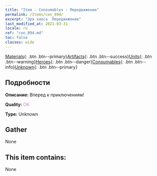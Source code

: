 ```yaml
---
title: "Item - Consumables - Передвижение"
permalink: /Items/con_894/
excerpt: "Эра хаоса  Передвижение"
last_modified_at: 2021-03-31
locale: ru
ref: "con_894.md"
toc: false
classes: wide
---
```

 [Materials](/ru/Items/){: .btn .btn--primary}[Artifacts](/ru/Items/Artifacts/){: .btn .btn--success}[Units](/ru/Items/Units/){: .btn .btn--warning}[Heroes](/ru/Items/Heroes/){: .btn .btn--danger}[Consumables](/ru/Items/Consumables/){: .btn .btn--info}[Unknown](/ru/Items/Unknown/){: .btn .btn--primary}

## Подробности
 **Описание:** Вперед к приключениям!

 **Quality:** <span style="color: #DA70D6">OK</span>

 **Type:** Unknown

## Gather

  None

## This item contains:

  None

